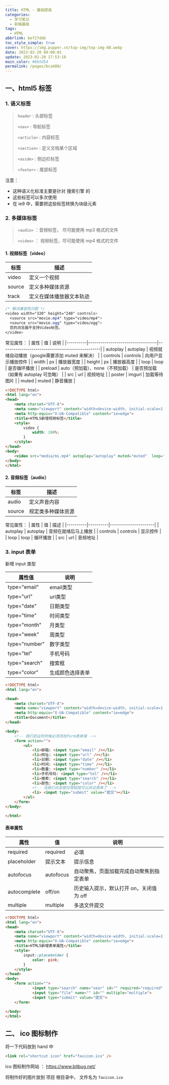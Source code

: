 ```yaml
---
title: HTML - 基础提高
categories: 
  - 学习笔记
  - 前端基础
tags: 
  - HTML
abbrlink: 6ef27ddb
toc_style_simple: true
cover: https://img.pupper.cn/top-img/top-img-88.webp
date: 2023-02-20 08:00:01
update: 2023-02-20 17:53:18
main_color: #6b5d54
permalink: /pages/bca480/
---
```


## 一、html5 标签

### 1. 语义标签

> `header` : 头部标签
>
> `<nav>` : 导航标签
>
> `<article>` : 内容标签
>
> `<section>` : 定义文档某个区域
>
> `<aside>` : 侧边栏标签
>
> `<footer>` : 尾部标签

注意：

* 这种语义化标准主要是针对 搜索引擎 的
* 这些标签可以多次使用
* 在 ie9 中，需要把这些标签转换为块级元素

### 2. 多媒体标签

> `<audio>` ：音频标签， 尽可能使用 mp3 格式的文件
>
> `<video>` ： 视频标签，尽可能使用 mp4 格式的文件

#### 1. 视频标签（video）

| 标签   | 描述                     |
|--------|--------------------------|
| video  | 定义一个视频             |
| source | 定义多种媒体资源         |
| track  | 定义在媒体播放器文本轨迹 |

```css
/* 解决兼容性问题 */
<video width="320" height="240" controls>
  <source src="movie.mp4" type="video/mp4">
  <source src="movie.ogg" type="video/ogg">
  您的浏览器不支持Video标签。
</video>
```

常见属性：
| 属性     | 值                               | 说明                                            |
|----------|----------------------------------|-------------------------------------------------|
| autoplay | autoplay                         | 视频就绪自动播放（google需要添加 muted 来解决） |
| controls | controls                         | 向用户显示播放控件                              |
| width    | px                               | 播放器宽度                                      |
| height   | px                               | 播放器高度                                      |
| loop     | loop                             | 是否循环播放                                    |
| preload  | auto（预加载）、none（不预加载） | 是否预加载（如果有 autoplay 可忽略）            |
| src      | url                              | 视频地址                                        |
| poster   | imgurl                           | 加载等待图片                                    |
| muted    | muted                            | 静音播放                                        |

```html
<!DOCTYPE html>
<html lang="en">
<head>
    <meta charset="UTF-8">
    <meta name="viewport" content="width=device-width, initial-scale=1.0">
    <meta http-equiv="X-UA-Compatible" content="ie=edge">
    <title>HTML5新增视频标签</title>
    <style>
        video {
            width: 100%;
        }
    </style>
</head>
<body>
    <video src="media/mi.mp4" autoplay="autoplay" muted="muted"  loop="loop" poster="media/mi9.jpg"></video>
</body>
</html>
```

#### 2. 音频标签（audio）

| 标签   | 描述               |
|--------|--------------------|
| audio  | 定义声音内容       |
| source | 规定类多种媒体资源 |

常见属性：
| 属性     | 值       | 描述                 |
|----------|----------|----------------------|
| autoplay | autoplay | 音频在就绪后马上播放 |
| controls | controls | 显示控件             |
| loop     | loop     | 循环播放             |
| src      | url      | 音频地址             |

### 3. input 表单

新增 input 类型

| 属性值        | 说明             |
|---------------|------------------|
| type="email"  | email类型        |
| type="url"    | url类型          |
| type="date"   | 日期类型         |
| type="time"   | 时间类型         |
| type="month"  | 月类型           |
| type="week"   | 周类型           |
| type="number" | 数字类型         |
| type="tel"    | 手机号码         |
| type="search" | 搜索框           |
| type="color"  | 生成颜色选择表单 |

```html
<!DOCTYPE html>
<html lang="en">

<head>
    <meta charset="UTF-8">
    <meta name="viewport" content="width=device-width, initial-scale=1.0">
    <meta http-equiv="X-UA-Compatible" content="ie=edge">
    <title>Document</title>
</head>

<body>
    <!-- 我们验证的时候必须添加form表单域 -->
    <form action="">
        <ul>
            <li>邮箱: <input type="email" /></li>
            <li>网址: <input type="url" /></li>
            <li>日期: <input type="date" /></li>
            <li>时间: <input type="time" /></li>
            <li>数量: <input type="number" /></li>
            <li>手机号码: <input type="tel" /></li>
            <li>搜索: <input type="search" /></li>
            <li>颜色: <input type="color" /></li>
            <!-- 当我们点击提交按钮就可以验证表单了 -->
            <li> <input type="submit" value="提交"></li>
        </ul>
    </form>
</body>

</html>
```

#### 表单属性

| 属性         | 值        | 说明                                     |
|--------------|-----------|------------------------------------------|
| required     | required  | 必填                                     |
| placeholder  | 提示文本  | 提示信息                                 |
| autofocus    | autofocus | 自动聚焦，页面加载完成自动聚焦到指定表单 |
| autocomplete | off/on    | 历史输入提示，默认打开 on，关闭值为 off  |
| multiple     | multiple  | 多选文件提交                             |

```html
<!DOCTYPE html>
<html lang="en">
<head>
    <meta charset="UTF-8">
    <meta name="viewport" content="width=device-width, initial-scale=1.0">
    <meta http-equiv="X-UA-Compatible" content="ie=edge">
    <title>HTML5新增表单属性</title>
    <style>
        input::placeholder {
            color: pink;
        }
    </style>
</head>
<body>
    <form action="">
            <input type="search" name="sear" id="" required="required" placeholder="pink老师" autofocus="autofocus" autocomplete="off">
            <input type="file" name="" id="" multiple="multiple">
            <input type="submit" value="提交">
    </form>
  
</body>
</html>
```

## 二、 ico 图标制作

将一下代码放到 hand 中

```HTML
<link rel="shortcut icon" href="favicon.ico" />
```

ico 图标制作网站 ： https://www.bitbug.net/

将制作好的图片放到 项目 根目录中， 文件名为 `favicon.ico`
